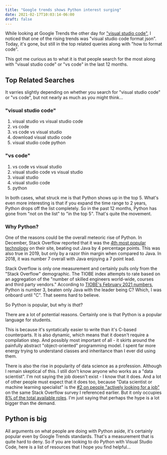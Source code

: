 ```yaml
---
title: "Google trends shows Python interest surging"
date: 2021-02-17T10:03:14-06:00
draft: false
---
```


While looking at Google Trends the other day for ["visual studio code"](https://trends.google.com/trends/explore?q=visual%20studio%20code&geo=US), I noticed that one of the rising trends was "visual studio code format json". Today, it's gone, but still in the top related queries along with "how to format code".

This got me curious as to what it is that people search for the most along with "visual studio code" or "vs code" in the last 12 months.

## Top Related Searches

It varries slightly depending on whether you search for "visual studio code" or "vs code", but not nearly as much as you might think...

### "visual studio code"

1. visual studio vs visual studio code
2. vs code
3. vs code vs visual studio
4. download visual studio code
5. visual studio code python

### "vs code"

1. vs code vs visual studio
2. visual studio code vs visual studio
3. visual studio
4. visual studio code
5. python

In both cases, what struck me is that Python shows up in the top 5. What's even more interesting is that if you expand the time range to 2 years, Python drops off the list completely. So in the past 12 months, Python has gone from "not on the list" to "in the top 5". That's quite the movement.

### Why Python?

One of the reasons could be the overall meteoric rise of Python. In December, Stack Overflow reported that it was the [4th most popular technology](https://insights.stackoverflow.com/survey/2020#most-popular-technologies) on their site, beating out Java by 4 percentage points. This was also true in 2019, but only by a razor thin margin when compared to Java. In 2018, it was number 7 overall with Java enjoying a 7 point lead. 

Stack Overflow is only one measurement and certainly pulls only from the "Stack Overflow" demographic. The TIOBE index attempts to rate based on an aggregation of the "number of skilled engineers world-wide, courses and third party vendors." According to [TIOBE's February 2021 numbers](https://www.tiobe.com/tiobe-index/), Python is number 3, beaten only Java with the leader being C? Which, I was onboard until "C". That seems hard to believe.

So Python is popular, but why is _that_?

There are a lot of potential reasons. Certainly one is that Python is a popular language for students. 

This is because it's syntatically easier to write than it's C-based counterparts. It is also dynamic, which means that it doesn't require a compilation step. And possibly most important of all - it skirts around the painfully abstract "object-oriented" programming model. I spent far more energy trying to understand classes and inheritance than I ever did using them.

There is also the rise in popularity of data science as a profession. Although I remain skeptical of this. I still don't know anyone who works as a "data scientist". I'm not saying the job doesn't exist - I know that it does. And a lot of other people must expect that it does too, because "Data scientist or machine learning specialist" is the [#2 on people "actively looking for a job"](https://insights.stackoverflow.com/survey/2020#work-whos-actively-looking-for-a-job) on the same Stack Overflow survey I referenced earlier. But it only occupies [8% of the total available roles](https://insights.stackoverflow.com/survey/2020#developer-roles). I'm just saying that perhaps the hype is a lot bigger than the demand.

## Python is big

All arguments on what people are doing with Python aside, it's certainly popular even by Google Trends standards. That's a measurement that is quite hard to deny. So if you are looking to do Python with Visual Studio Code, here is a list of resources that I hope you find helpful...


